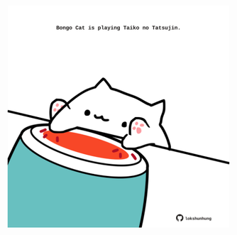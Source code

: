<!-- built at 31/08/2024, 18:00:44 UTC -->
<p align="center">
  <img width="500" height="500" src="./ReadmeImage.svg">
</p>
